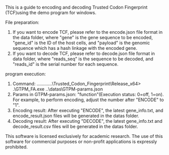 
This is a guide to encoding and decoding Trusted Codon Fingerprint (TCF)using the demo program for windows.
 
File preparation:
1. If you want to encode TCF, please refer to the encode.json file format in the data folder, where "gene" is the gene sequence to be encoded, "gene_id" is the ID of the host cells, and "payload" is the genomic sequence which has a hash linkage with the encoded gene. 
2. If you want to decode TCF, please refer to decode.json file format in data folder, where "reads_seq" is the sequence to be decoded, and "reads_id" is the serial number for each sequence.

program execution:
1. Command: ............\Trusted_Codon_Fingerprint\Release_x64> .\GTPM_FA.exe ..\datas\GTPM-params.json
2. Params in GTPM-params.json: "function"(Execution status: 0=off, 1=on). For example, to perform encoding, adjust the number after "ENCODE" to "1".
3. Encoding result: After executing "ENCODE", the latest gene_info.txt, and encode_result.json files will be generated in the datas folder.
4. Decoding result: After executing "DECODE", the latest gene_info.txt and decode_result.csv files will be generated in the datas folder.

This software is licensed exclusively for academic research.
The use of this software for commercial purposes or non-profit applications is expressly prohibited.

